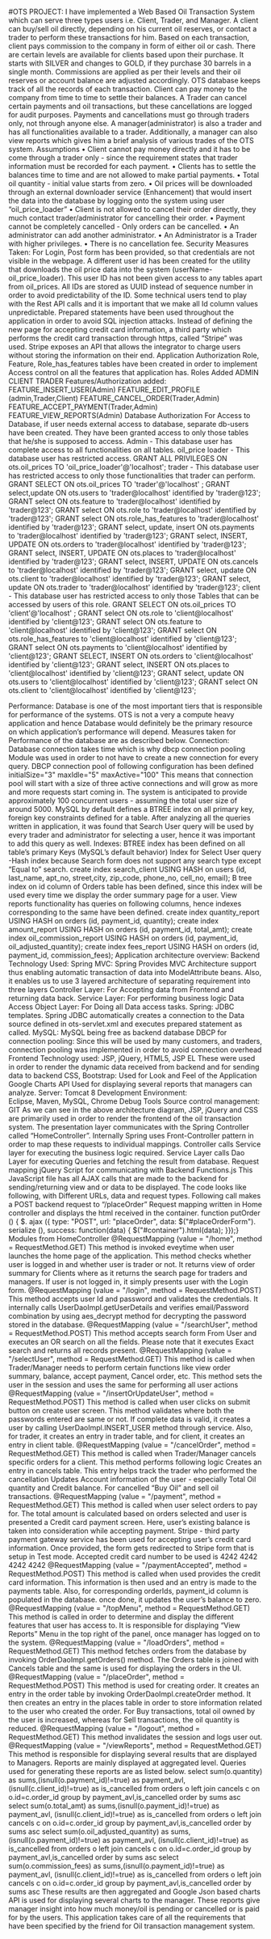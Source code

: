 #OTS PROJECT:
I have implemented a Web Based Oil Transaction System which can serve three types users i.e. Client, Trader, and Manager. A client can buy/sell oil directly, depending on his current oil reserves, or contact a trader to perform these transactions for him. Based on each transaction, client pays commission to the company in form of either oil or cash.
There are certain levels are available for clients based upon their purchase. It starts with SILVER and changes to GOLD, if they purchase 30 barrels in a single month. Commissions are applied as per their levels and their oil reserves or account balance are adjusted accordingly.
OTS database keeps track of all the records of each transaction. Client can pay money to the company from time to time to settle their balances. A Trader can cancel certain payments and oil transactions, but these cancellations are logged for audit purposes. Payments and cancellations must go through traders only, not through anyone else. 
A manager(administrator) is also a trader and has all functionalities available to a trader. Additionally, a manager can also view reports which gives him a brief analysis of various trades of the OTS system. 
Assumptions
•	Client cannot pay money directly and it has to be come through a trader only - since the requirement states that trader information must be recorded for each payment.
•	Clients has to settle the balances time to time and are not allowed to make partial payments. 
•	Total oil quantity - initial value starts from zero.
•	Oil prices will be downloaded through an external downloader service (Enhancement) that would insert the data into the database by logging onto the system using user “oil_price_loader”
•	Client is not allowed to cancel their order directly, they much contact trader/administrator for cancelling their order.
•	Payment cannot be completely cancelled - Only orders can be cancelled.
•	An administrator can add another administrator.
•	An Administrator is a Trader with higher privileges.
•	There is no cancellation fee.
Security Measures Taken:
For Login, Post form has been provided, so that credentials are not visible in the webpage.
A different user id has been created for the utility that downloads the oil price data into the system (userName- oil_price_loader). This user ID has not been given access to any tables apart from oil_prices.
All IDs are stored as UUID instead of sequence number in order to avoid predictability of the ID. Some technical users tend to play with the Rest API calls and it is important that we make all Id column values unpredictable.
Prepared statements have been used throughout the application in order to avoid SQL injection attacks.
Instead of defining the new page for accepting credit card information, a third party which performs the credit card transaction through https, called “Stripe” was used. Stripe exposes an API that allows the integrator to charge users without storing the information on their end.
Application Authorization
Role, Feature, Role_has_features tables have been created in order to implement Access control on all the features that application has.
Roles Added 
ADMIN
CLIENT
TRADER
Features/Authorization added:
FEATURE_INSERT_USER(Admin)
FEATURE_EDIT_PROFILE (admin,Trader,Client)
FEATURE_CANCEL_ORDER(Trader,Admin)
FEATURE_ACCEPT_PAYMENT(Trader,Admin)
FEATURE_VIEW_REPORTS(Admin)
Database Authorization
For Access to Database, if user needs external access to database, separate db-users have been created. They have been granted access to only those tables that he/she is supposed to access.
Admin - This database user has complete access to all functionalities on all tables.
oil_price loader - This database user has restricted access. 
GRANT ALL PRIVILEGES ON ots.oil_prices TO 'oil_price_loader'@'localhost';
trader - This database user has restricted access to only those functionalities that trader can perform.
GRANT SELECT ON ots.oil_prices TO 'trader'@'localhost' ;
GRANT select,update ON ots.users to 'trader@localhost' identified by 'trader@123';
GRANT select ON ots.feature to 'trader@localhost' identified by 'trader@123';
GRANT select ON ots.role to 'trader@localhost' identified by 'trader@123';
GRANT select ON ots.role_has_features to 'trader@localhost' identified by 'trader@123';
GRANT select, update, insert ON ots.payments to 'trader@localhost' identified by 'trader@123';
GRANT select, INSERT, UPDATE ON ots.orders to 'trader@localhost' identified by 'trader@123';
GRANT select, INSERT, UPDATE ON ots.places to 'trader@localhost' identified by 'trader@123';
GRANT select, INSERT, UPDATE ON ots.cancels to 'trader@localhost' identified by 'trader@123';
GRANT select, update ON ots.client to 'trader@localhost' identified by 'trader@123';
GRANT select, update ON ots.trader to 'trader@localhost' identified by 'trader@123';
client - This database user has restricted access to only those Tables that can be accessed by users of this role.
GRANT SELECT ON ots.oil_prices TO 'client'@'localhost' ;
GRANT select ON ots.role to 'client@localhost' identified by 'client@123';
GRANT select ON ots.feature to 'client@localhost' identified by 'client@123';
GRANT select ON ots.role_has_features to 'client@localhost' identified by 'client@123';
GRANT select ON ots.payments to 'client@localhost' identified by 'client@123';
GRANT SELECT, INSERT ON ots.orders to 'client@localhost' identified by 'client@123';
GRANT select, INSERT ON ots.places to 'client@localhost' identified by 'client@123';
GRANT select, update ON ots.users to 'client@localhost' identified by 'client@123';
GRANT select ON ots.client to 'client@localhost' identified by 'client@123';


Performance:
Database is one of the most important tiers that is responsible for performance of the systems. OTS is not a very a compute heavy application and hence Database would definitely be the primary resource on which application’s performance will depend. Measures taken for Performance of the database are as described below.
Connection: 
Database connection takes time which is why dbcp connection pooling Module was used in order to not have to create a new connection for every query. DBCP connection pool of following configuration has been defined
initialSize="3"
maxIdle="5"
maxActive="100"
This means that connection pool will start with a size of three active connections and will grow as more and more requests start coming in. The system is anticipated to provide approximately 100 concurrent users - assuming the total user size of around 5000.
MySQL by default defines a BTREE index on all primary key, foreign key constraints defined for a table. 
After analyzing all the queries written in application, it was found that Search User query will be used by every trader and administrator for selecting a user, hence it was important to add this query as well.
Indexes:
BTREE index has been defined on all table’s primary Keys (MySQL’s default behavior)
Index for Select User query -Hash index because Search form does not support any search type except “Equal to” search.
create index search_client USING HASH on users (id, last_name, apt_no, street,city, zip_code, phone_no, cell_no, email);
B tree index on id column of Orders table has been defined, since this index will be used every time we display the order summary page for a user.
View reports functionality has queries on following columns, hence indexes corresponding to the same have been defined. 
create index quantity_report USING HASH on orders (id, payment_id, quantity);
create index amount_report USING HASH on orders (id, payment_id, total_amt);
create index oil_commission_report USING HASH on orders (id, payment_id, oil_adjusted_quantity);
create index fees_report USING HASH on orders (id, payment_id, commission_fees);
Application architecture overview:
Backend Technology Used: 
Spring MVC: 
Spring Provides MVC Architecture support thus enabling automatic transaction of data into ModelAttribute beans. Also, it enables us to use 3 layered architecture of separating requirement into three layers
Controller Layer:
 For Accepting data from Frontend and returning data back.
Service Layer:
 	For performing business logic
Data Access Object Layer:
 For Doing all Data access tasks.
Spring:
JDBC templates.
Spring JDBC automatically creates a connection to the Data source defined in ots-servlet.xml and executes prepared statement as called.
MySQL:
MySQL being free as backend database
DBCP for connection pooling:
Since this will be used by many customers, and traders, connection pooling was implemented in order to avoid connection overhead
Frontend Technology used:
 	JSP, jQuery, HTML5, JSP EL
These were used in order to render the dynamic data received from backend and for sending data to backend
 CSS, Bootstrap:
Used for Look and Feel of the Application
Google Charts API
Used for displaying several reports that managers can analyze.
Server: 
Tomcat 8
Development Environment:  
Eclipse, Maven, MySQL, Chrome Debug Tools
Source control management: 
GIT
As we can see in the above architecture diagram, JSP, jQuery and CSS are primarily used in order to render the frontend of the oil transaction system. The presentation layer communicates with the Spring Controller called “HomeController”. 
Internally Spring uses Front-Controller pattern in order to map these requests to individual mappings. 
Controller calls Service layer for executing the business logic required. 
Service Layer calls Dao Layer for executing Queries and fetching the result from database. 
Request mapping jQuery Script for communicating with Backend
Functions.js
This JavaScript file has all AJAX calls that are made to the backend for sending/returning view and or data to be displayed. The code looks like following, with Different URLs, data and request types. 
Following call makes a POST backend request to “/placeOrder” Request mapping written in Home controller and displays the html received in the container.
function putOrder () {
	$. ajax ({
		type: "POST",
		url: "placeOrder",
		data: $("#placeOrderForm"). serialize (),
		success: function(data) {
			$("#container").html(data);
		}});}
Modules from HomeController
@RequestMapping (value = "/home", method = RequestMethod.GET)
This method is invoked eveytime when user launches the home page of the application. This method checks whether user is logged in and whether user is trader or not. It returns view of order summary for Clients where as it returns the search page for traders and managers. If user is not logged in, it simply presents user with the Login form.
@RequestMapping (value = "/login", method = RequestMethod.POST)
This method accepts user Id and password and validates the credentials. It internally calls UserDaoImpl.getUserDetails and verifies email/Password combination by using aes_decrypt method for decrypting the password stored in the database.
@RequestMapping (value = "/searchUser", method = RequestMethod.POST)
This method accepts search form From User and executes an OR search on all the fields. Please note that it executes Exact search and returns all records present.
@RequestMapping (value = "/selectUser", method = RequestMethod.GET)
This method is called when Trader/Manager needs to perform certain functions like view order summary, balance, accept payment, Cancel order, etc. This method sets the user in the session and uses the same for performing all user actions
@RequestMapping (value = "/insertOrUpdateUser", method = RequestMethod.POST)
This method is called when user clicks on submit button on create user screen. This method validates where both the passwords entered are same or not. If complete data is valid, it creates a user by calling UserDaoImpl.INSERT_USER method through service. Also, for trader, it creates an entry in trader table, and for client, it creates an entry in client table.
@RequestMapping (value = "/cancelOrder", method = RequestMethod.GET)
This method is called when Trader/Manager cancels specific orders for a client. This method performs following logic
Creates an entry in cancels table. This entry helps track the trader who performed the cancellation
Updates Account information of the user - especially Total Oil quantity and Credit balance. For cancelled “Buy Oil” and sell oil transactions.
@RequestMapping (value = "/payment", method = RequestMethod.GET)
This method is called when user select orders to pay for. The total amount is calculated based on orders selected and user is presented a Credit card payment screen. Here, user’s existing balance is taken into consideration while accepting payment. Stripe - third party payment gateway service has been used for accepting user’s credit card information. Once provided, the form gets redirected to Stripe form that is setup in Test mode. Accepted credit card number to be used is 4242 4242 4242 4242 
@RequestMapping (value = "/paymentAccepted", method = RequestMethod.POST)
This method is called when used provides the credit card information. This information is then used and an entry is made to the payments table. Also, for corresponding orderIds, payment_id column is populated in the database. once done, it updates the user’s balance to zero.
@RequestMapping (value = "/topMenu", method = RequestMethod.GET)
This method is called in order to determine and display the different features that user has access to. It is responsible for displaying “View Reports” Menu in the top right of the panel, once manager has logged on to the system.
@RequestMapping (value = "/loadOrders", method = RequestMethod.GET)
This method fetches orders from the database by invoking OrderDaoImpl.getOrders() method. The Orders table is joined with Cancels table and the same is used for displaying the orders in the UI. 
@RequestMapping (value = "/placeOrder", method = RequestMethod.POST)
This method is used for creating order. It creates an entry in the order table by invoking OrderDaoImpl.createOrder method. It then creates an entry in the places table in order to store information related to the user who created the order. For Buy transactions, total oil owned by the user is increased, whereas for Sell transactions, the oil quantity is reduced.
@RequestMapping (value = "/logout", method = RequestMethod.GET)
This method invalidates the session and logs user out.
@RequestMapping (value = "/viewReports", method = RequestMethod.GET)
This method is responsible for displaying several results that are displayed to Managers. Reports are mainly displayed at aggregated level.  Queries used for generating these reports are as listed below. 
select sum(o.quantity) as sums,(isnull(o.payment_id)!=true) as payment_avl, (isnull(c.client_id)!=true) as is_cancelled from orders o left join cancels c on o.id=c.order_id group by payment_avl,is_cancelled order by sums asc
select sum(o.total_amt) as sums,(isnull(o.payment_id)!=true) as payment_avl, (isnull(c.client_id)!=true) as is_cancelled from orders o left join cancels c on o.id=c.order_id group by payment_avl,is_cancelled order by sums asc
select sum(o.oil_adjusted_quantity) as sums, (isnull(o.payment_id)!=true) as payment_avl, (isnull(c.client_id)!=true) as is_cancelled from orders o left join cancels c on o.id=c.order_id group by payment_avl,is_cancelled order by sums asc
select sum(o.commission_fees) as sums,(isnull(o.payment_id)!=true) as payment_avl, (isnull(c.client_id)!=true) as is_cancelled from orders o left join cancels c on o.id=c.order_id group by payment_avl,is_cancelled order by sums asc
These results are then aggregated and Google Json based charts API is used for displaying several charts to the manager. These reports give manager insight into how much money/oil is pending or cancelled or is paid for by the users. 
This application takes care of all the requirements that have been specified by the friend for Oil transaction management system.

